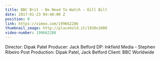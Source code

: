```yaml
---
title: BBC Brit - No Need To Watch - Kill Bill
date: 2017-01-23 04:48:00 Z
position: 0
link: https://vimeo.com/199662286
thumbnail_image: http://placehold.it/1920x1080
video-number: 199662286
---
```


Director: Dipak Patel
Producer: Jack Belford
DP: Inkfield Media - Stephen Ribeiro
Post Production: Dipak Patel, Jack Belford
Client: BBC Worldwide